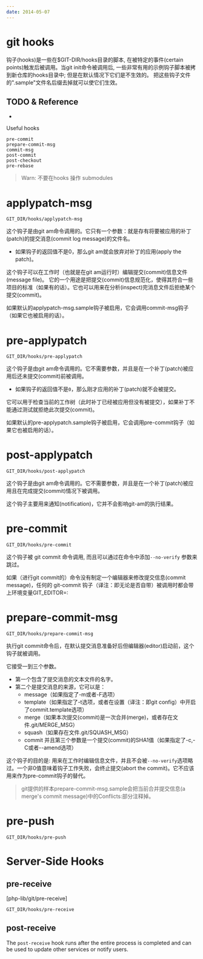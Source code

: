 ```yaml
---
date: 2014-05-07
---
```

# git hooks
钩子(hooks)是一些在$GIT-DIR/hooks目录的脚本, 在被特定的事件(certain points)触发后被调用。当git init命令被调用后, 一些非常有用的示例钩子脚本被拷到新仓库的hooks目录中; 但是在默认情况下它们是不生效的。 把这些钩子文件的".sample"文件名后缀去掉就可以使它们生效。

## TODO & Reference
- [git-scm]: https://git-scm.com/book/en/v2/Customizing-Git-Git-Hooks#Server-Side-Hooks

Useful hooks

    pre-commit
    prepare-commit-msg
    commit-msg
    post-commit
    post-checkout
    pre-rebase

> Warn: 不要在hooks 操作 submodules 

# applypatch-msg

	GIT_DIR/hooks/applypatch-msg

这个钩子是由git am命令调用的。它只有一个参数：就是存有将要被应用的补丁(patch)的提交消息(commit log message)的文件名。

- 如果钩子的返回值不是0，那么git am就会放弃对补丁的应用(apply the patch)。

这个钩子可以在工作时（也就是在git am运行时）编辑提交(commit)信息文件(message file)。
它的一个用途是把提交(commit)信息规范化，使得其符合一些项目的标准（如果有的话）。它也可以用来在分析(inspect)完消息文件后拒绝某个提交(commit)。

如果默认的applypatch-msg.sample钩子被启用，它会调用commit-msg钩子（如果它也被启用的话）。

# pre-applypatch

	GIT_DIR/hooks/pre-applypatch

这个钩子是由git am命令调用的。它不需要参数，并且是在一个补丁(patch)被应用后还未提交(commit)前被调用。

- 如果钩子的返回值不是`0`，那么刚才应用的补丁(patch)就不会被提交。

它可以用于检查当前的工作树（此时补丁已经被应用但没有被提交），如果补丁不能通过测试就拒绝此次提交(commit)。

如果默认的pre-applypatch.sample钩子被启用，它会调用pre-commit钩子（如果它也被启用的话）。

# post-applypatch

	GIT_DIR/hooks/post-applypatch

这个钩子是由git am命令调用的。它不需要参数，并且是在一个补丁(patch)被应用且在完成提交(commit)情况下被调用。

这个钩子主要用来通知(notification)，它并不会影响git-am的执行结果。

# pre-commit

	GIT_DIR/hooks/pre-commit

这个钩子被 git commit 命令调用, 而且可以通过在命令中添加`--no-verify` 参数来跳过。

如果（进行git commit的）命令没有制定一个编辑器来修改提交信息(commit message)，任何的 git-commit 钩子（译注：即无论是否自带）被调用时都会带上环境变量GIT_EDITOR=:

# prepare-commit-msg

	GIT_DIR/hooks/prepare-commit-msg

执行git commit命令后，在默认提交消息准备好后但编辑器(editor)启动前，这个钩子就被调用。

它接受一到三个参数。

- 第一个包含了提交消息的文本文件的名字。
- 第二个是提交消息的来源，它可以是：
	* message（如果指定了-m或者-F选项）
	* template（如果指定了-t选项，或者在设置（译注：即git config）中开启了commit.template选项）
	* merge（如果本次提交(commit)是一次合并(merge)，或者存在文件.git/MERGE_MSG）
	* squash（如果存在文件.git/SQUASH_MSG）
	* commit 并且第三个参数是一个提交(commit)的SHA1值（如果指定了-c,-C或者\--amend选项）

这个钩子的目的是:
	用来在工作时编辑信息文件，并且不会被`--no-verify`选项略过。一个非0值意味着钩子工作失败，会终止提交(abort the commit)。它不应该用来作为pre-commit钩子的替代。

> git提供的样本prepare-commit-msg.sample会把当前合并提交信息(a merge's commit message)中的Conflicts:部分注释掉。

# pre-push

	GIT_DIR/hooks/pre-push

# Server-Side Hooks

## pre-receive
[php-lib/git/pre-receive]

	GIT_DIR/hooks/pre-receive

## post-receive
The `post-receive` hook runs after the entire process is completed and can be used to update other services or notify users. 

